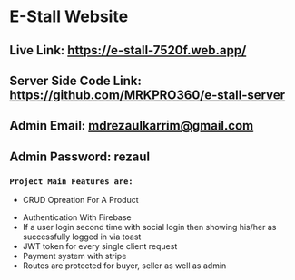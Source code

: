 # E-Stall Website

## Live Link: https://e-stall-7520f.web.app/
## Server Side Code Link: https://github.com/MRKPRO360/e-stall-server
## Admin Email: mdrezaulkarrim@gmail.com 
## Admin Password: rezaul

### `Project Main Features are:`

- CRUD Opreation For A Product

* Authentication With Firebase
* If a user login second time with social login then showing his/her as successfully logged in via toast
* JWT token for every single client request
* Payment system with stripe
* Routes are protected for buyer, seller as well as admin
